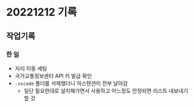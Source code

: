 # 20221212 기록
## 작업기록
### 한 일
- 자리 이동 세팅
- 국가교통정보센터 API 키 발급 확인
- `.vscode` 폴더를 삭제했더니 익스텐션이 전부 날아감
  - 일단 필요한대로 설치해가면서 사용하고 어느정도 안정되면 리스트 내보내기 할 것
  